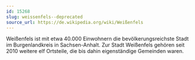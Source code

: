 ```yaml
---
id: 15268
slug: weissenfels--deprecated
source_url: https://de.wikipedia.org/wiki/Weißenfels
---
```


Weißenfels ist mit etwa 40.000 Einwohnern die bevölkerungsreichste Stadt im Burgenlandkreis in Sachsen-Anhalt. Zur Stadt Weißenfels gehören seit 2010 weitere elf Ortsteile, die bis dahin eigenständige Gemeinden waren.
